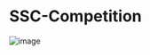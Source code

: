 # SSC-Competition

![image](https://user-images.githubusercontent.com/102553420/171538706-979aea90-e7b0-4b14-bcf2-2abc58e196d5.png)
